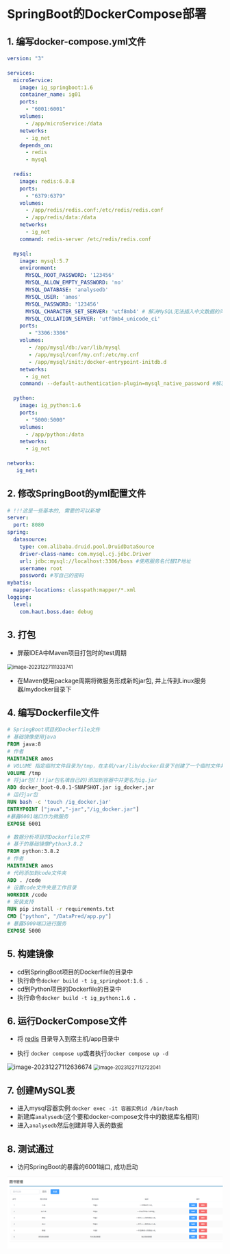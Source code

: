 # SpringBoot的DockerCompose部署

## 1. 编写docker-compose.yml文件

```yaml
version: "3"
 
services:
  microService:
    image: ig_springboot:1.6
    container_name: ig01
    ports:
      - "6001:6001"
    volumes:
      - /app/microService:/data
    networks: 
      - ig_net 
    depends_on: 
      - redis
      - mysql
 
  redis:
    image: redis:6.0.8
    ports:
      - "6379:6379"
    volumes:
      - /app/redis/redis.conf:/etc/redis/redis.conf
      - /app/redis/data:/data
    networks: 
      - ig_net
    command: redis-server /etc/redis/redis.conf
 
  mysql:
    image: mysql:5.7
    environment:
      MYSQL_ROOT_PASSWORD: '123456'
      MYSQL_ALLOW_EMPTY_PASSWORD: 'no'
      MYSQL_DATABASE: 'analysedb'
      MYSQL_USER: 'amos'
      MYSQL_PASSWORD: '123456'
      MYSQL_CHARACTER_SET_SERVER: 'utf8mb4' # 解决MySQL无法插入中文数据的问题
      MYSQL_COLLATION_SERVER: 'utf8mb4_unicode_ci'
    ports:
       - "3306:3306"
    volumes:
       - /app/mysql/db:/var/lib/mysql
       - /app/mysql/conf/my.cnf:/etc/my.cnf
       - /app/mysql/init:/docker-entrypoint-initdb.d
    networks:
      - ig_net
    command: --default-authentication-plugin=mysql_native_password #解决外部无法访问
  
  python:
    image: ig_python:1.6
    ports:
      - "5000:5000"
    volumes:
      - /app/python:/data
    networks:
      - ig_net
 
networks: 
   ig_net: 

```

## 2. 修改SpringBoot的yml配置文件

```yaml
# !!!这是一些基本的, 需要的可以新增
server:
  port: 8080
spring:
  datasource:
    type: com.alibaba.druid.pool.DruidDataSource
    driver-class-name: com.mysql.cj.jdbc.Driver
    url: jdbc:mysql://localhost:3306/boss #使用服务名代替IP地址
    username: root
    password: #写自己的密码
mybatis:
  mapper-locations: classpath:mapper/*.xml
logging:
  level:
    com.haut.boss.dao: debug
```

## 3. 打包

* 屏蔽IDEA中Maven项目打包时的test周期

<img src="C:\Users\12972\Desktop\deploy\images\MavenOP1.png" alt="image-20231227111333741" style="zoom:80%;" />

* 在Maven使用package周期将微服务形成新的jar包, 并上传到Linux服务器/mydocker目录下

## 4. 编写Dockerfile文件

```dockerfile
# SpringBoot项目的Dockerfile文件
# 基础镜像使用java
FROM java:8
# 作者
MAINTAINER amos
# VOLUME 指定临时文件目录为/tmp，在主机/var/lib/docker目录下创建了一个临时文件并链接到容器的/tmp
VOLUME /tmp
# 将jar包(!!!jar包名填自己的)添加到容器中并更名为ig.jar
ADD docker_boot-0.0.1-SNAPSHOT.jar ig_docker.jar
# 运行jar包
RUN bash -c 'touch /ig_docker.jar'
ENTRYPOINT ["java","-jar","/ig_docker.jar"]
#暴露6001端口作为微服务
EXPOSE 6001
```

```dockerfile
# 数据分析项目的Dockerfile文件
# 基于的基础镜像Python3.8.2
FROM python:3.8.2
# 作者
MAINTAINER amos
# 代码添加到code文件夹
ADD . /code
# 设置code文件夹是工作目录
WORKDIR /code
# 安装支持
RUN pip install -r requirements.txt
CMD ["python", "/DataPred/app.py"]
# 暴露5000端口进行服务
EXPOSE 5000
```

## 5. 构建镜像

* cd到SpringBoot项目的Dockerfile的目录中
* 执行命令`docker build -t ig_springboot:1.6 .`
* cd到Python项目的Dockerfile的目录中
* 执行命令`docker build -t ig_python:1.6 .`

## 6. 运行DockerCompose文件

* 将 [redis](redis) 目录导入到宿主机/app目录中

* 执行 `docker compose up`或者执行`docker compose up -d`

<img src="C:\Users\12972\Desktop\deploy\images\ComposeOP01.png" alt="image-20231227112636674" />

<img src="C:\Users\12972\Desktop\deploy\images\ComposeOP02.png" alt="image-20231227112722041" style="zoom:80%;" />

## 7. 创建MySQL表

* 进入mysql容器实例:`docker exec -it 容器实例id /bin/bash`
* 新建库`analysedb`(这个要和docker-compose文件中的数据库名相同)
* 进入`analysedb`然后创建并导入表的数据

## 8. 测试通过

* 访问SpringBoot的暴露的6001端口, 成功启动

<img src="images/result.png" alt="image-20231227131423215" style="zoom:80%;" />